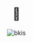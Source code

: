 <h1 align="center">👋</h1>
<p align="center">
    <img src="https://github-readme-stats.vercel.app/api?username=bkis&show_icons=true" alt="bkis" />
</p>
